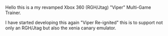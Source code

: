 Hello this is a my revamped Xbox 360 (RGH/Jtag) "Viper" Multi-Game Trainer. 

I have started developing this again "Viper Re-ignited" this is to support not only an RGH/Jtag but also the xenia canary emulator.

